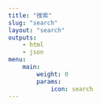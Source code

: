 ```yaml
---
title: "搜索"
slug: "search"
layout: "search"
outputs:
    - html
    - json
menu:
    main:
        weight: 0
        params:
            icon: search
---
```

